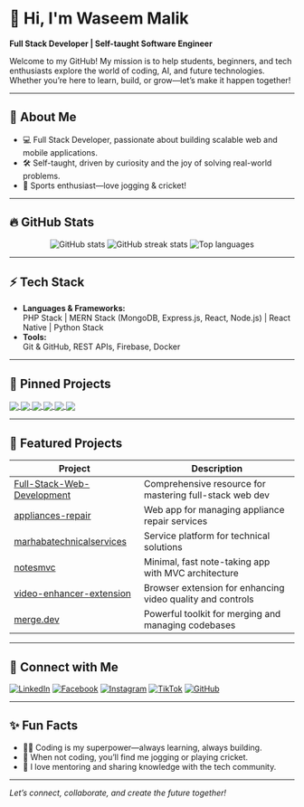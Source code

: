 # 👋 Hi, I'm Waseem Malik

**Full Stack Developer | Self-taught Software Engineer**

Welcome to my GitHub! My mission is to help students, beginners, and tech enthusiasts explore the world of coding, AI, and future technologies. Whether you’re here to learn, build, or grow—let’s make it happen together!

---

## 🚀 About Me

- 💻 Full Stack Developer, passionate about building scalable web and mobile applications.
- 🛠️ Self-taught, driven by curiosity and the joy of solving real-world problems.
- 🏏 Sports enthusiast—love jogging & cricket!

---

## 🔥 GitHub Stats

<div align="center">
  <img src="https://github-readme-stats.vercel.app/api?username=waseemprogrammer&amp;show_icons=true&amp;theme=github_dark" alt="GitHub stats" />
  <img src="https://github-readme-streak-stats.herokuapp.com/?user=waseemprogrammer&amp;theme=github-dark-blue" alt="GitHub streak stats" />
  <img src="https://github-readme-stats.vercel.app/api/top-langs/?username=waseemprogrammer&amp;layout=compact&amp;theme=github_dark" alt="Top languages" />
</div>

---

## ⚡ Tech Stack

- **Languages & Frameworks:**  
  PHP Stack | MERN Stack (MongoDB, Express.js, React, Node.js) | React Native | Python Stack
- **Tools:**  
  Git & GitHub, REST APIs, Firebase, Docker

---


## 📌 Pinned Projects

<a href="https://github.com/Future-Web-Programming/Full-Stack-Web-Development">
  <img align="center" src="https://github-readme-stats.vercel.app/api/pin/?username=Future-Web-Programming&amp;repo=Full-Stack-Web-Development&amp;theme=github_dark" />
</a>
<a href="https://github.com/waseemprogrammer/appliances-repair">
  <img align="center" src="https://github-readme-stats.vercel.app/api/pin/?username=waseemprogrammer&amp;repo=appliances-repair&amp;theme=github_dark" />
</a>
<a href="https://github.com/waseemprogrammer/marhabatechnicalservices">
  <img align="center" src="https://github-readme-stats.vercel.app/api/pin/?username=waseemprogrammer&amp;repo=marhabatechnicalservices&amp;theme=github_dark" />
</a>
<a href="https://github.com/waseemprogrammer/notesmvc">
  <img align="center" src="https://github-readme-stats.vercel.app/api/pin/?username=waseemprogrammer&amp;repo=notesmvc&amp;theme=github_dark" />
</a>
<a href="https://github.com/waseemprogrammer/video-enhancer-extension">
  <img align="center" src="https://github-readme-stats.vercel.app/api/pin/?username=waseemprogrammer&amp;repo=video-enhancer-extension&amp;theme=github_dark" />
</a>
<a href="https://github.com/waseemprogrammer/merge.dev">
  <img align="center" src="https://github-readme-stats.vercel.app/api/pin/?username=waseemprogrammer&amp;repo=merge.dev&amp;theme=github_dark" />
</a>

---

## 🌟 Featured Projects

| Project | Description |
|---|---|
| [Full-Stack-Web-Development](https://github.com/Future-Web-Programming/Full-Stack-Web-Development) | Comprehensive resource for mastering full-stack web dev |
| [appliances-repair](https://github.com/waseemprogrammer/appliances-repair) | Web app for managing appliance repair services |
| [marhabatechnicalservices](https://github.com/waseemprogrammer/marhabatechnicalservices) | Service platform for technical solutions |
| [notesmvc](https://github.com/waseemprogrammer/notesmvc) | Minimal, fast note-taking app with MVC architecture |
| [video-enhancer-extension](https://github.com/waseemprogrammer/video-enhancer-extension) | Browser extension for enhancing video quality and controls |
| [merge.dev](https://github.com/waseemprogrammer/merge.dev) | Powerful toolkit for merging and managing codebases |

---

## 🔗 Connect with Me

[![LinkedIn](https://img.shields.io/badge/-LinkedIn-blue?logo=linkedin&amp;style=flat-square)](https://linkedin.com/in/iwaseemmalikai)
[![Facebook](https://img.shields.io/badge/-Facebook-1877F2?logo=facebook&amp;style=flat-square)](https://web.facebook.com/iwaseemmalikai)
[![Instagram](https://img.shields.io/badge/-Instagram-E4405F?logo=instagram&amp;style=flat-square)](https://instagram.com/iwaseemmalikai)
[![TikTok](https://img.shields.io/badge/-TikTok-000?logo=tiktok&amp;style=flat-square)](https://tiktok.com/@iwaseemmalikai)
[![GitHub](https://img.shields.io/badge/-GitHub-333?logo=github&amp;style=flat-square)](https://github.com/iwaseemmalikai)

---

## ✨ Fun Facts

- 👨‍💻 Coding is my superpower—always learning, always building.
- 🏃 When not coding, you’ll find me jogging or playing cricket.
- 🌱 I love mentoring and sharing knowledge with the tech community.

---

*Let’s connect, collaborate, and create the future together!*
